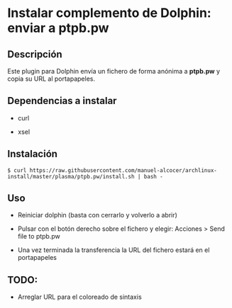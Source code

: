 # Instalar complemento de Dolphin: enviar a ptpb.pw

## Descripción

Este plugin para Dolphin envía un fichero de forma anónima a __ptpb.pw__ y copia su URL al portapapeles.

## Dependencias a instalar

- curl

- xsel

## Instalación

```
$ curl https://raw.githubusercontent.com/manuel-alcocer/archlinux-install/master/plasma/ptpb.pw/install.sh | bash -
```

## Uso

- Reiniciar dolphin (basta con cerrarlo y volverlo a abrir)

- Pulsar con el botón derecho sobre el fichero y elegir: Acciones > Send file to ptpb.pw

- Una vez terminada la transferencia la URL del fichero estará en el portapapeles

## TODO:

- Arreglar URL para el coloreado de sintaxis
